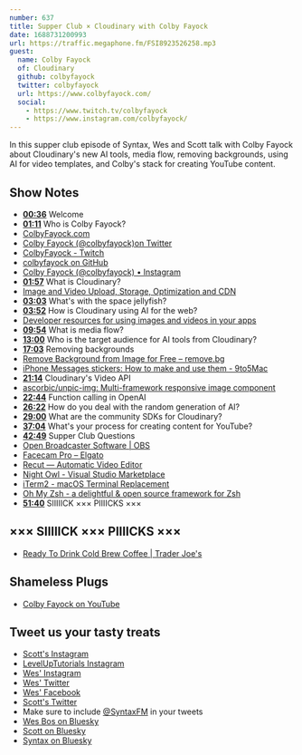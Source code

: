 ```yaml
---
number: 637
title: Supper Club × Cloudinary with Colby Fayock
date: 1688731200993
url: https://traffic.megaphone.fm/FSI8923526258.mp3
guest:
  name: Colby Fayock
  of: Cloudinary
  github: colbyfayock
  twitter: colbyfayock
  url: https://www.colbyfayock.com/
  social:
    - https://www.twitch.tv/colbyfayock
    - https://www.instagram.com/colbyfayock/
---
```


In this supper club episode of Syntax, Wes and Scott talk with Colby Fayock about Cloudinary's new AI tools, media flow, removing backgrounds, using AI for video templates, and Colby's stack for creating YouTube content.

## Show Notes

- **[00:36](#t=00:36)** Welcome
- **[01:11](#t=01:11)** Who is Colby Fayock?
- [ColbyFayock.com](https://www.colbyfayock.com/)
- [Colby Fayock (@colbyfayock)on Twitter](https://twitter.com/colbyfayock)
- [ColbyFayock - Twitch](https://www.twitch.tv/colbyfayock)
- [colbyfayock on GitHub](https://github.com/colbyfayock)
- [Colby Fayock (@colbyfayock) • Instagram](https://www.instagram.com/colbyfayock/)
- **[01:57](#t=01:57)** What is Cloudinary?
- [Image and Video Upload, Storage, Optimization and CDN](https://cloudinary.com/)
- **[03:03](#t=03:03)** What's with the space jellyfish?
- **[03:52](#t=03:52)** How is Cloudinary using AI for the web?
- [Developer resources for using images and videos in your apps](https://cloudinary.com/developers)
- **[09:54](#t=09:54)** What is media flow?
- **[13:00](#t=13:00)** Who is the target audience for AI tools from Cloudinary?
- **[17:03](#t=17:03)** Removing backgrounds
- [Remove Background from Image for Free – remove.bg](https://www.remove.bg/)
- [iPhone Messages stickers: How to make and use them - 9to5Mac](https://9to5mac.com/2023/06/14/how-to-make-use-iphone-messages-stickers-ios-17/)
- **[21:14](#t=21:14)** Cloudinary's Video API
- [ascorbic/unpic-img: Multi-framework responsive image component](https://github.com/ascorbic/unpic-img)
- **[22:44](#t=22:44)** Function calling in OpenAI
- **[26:22](#t=26:22)** How do you deal with the random generation of AI?
- **[29:00](#t=29:00)** What are the community SDKs for Cloudinary?
- **[37:04](#t=37:04)** What's your process for creating content for YouTube?
- **[42:49](#t=42:49)** Supper Club Questions
- [Open Broadcaster Software | OBS](https://obsproject.com/)
- [Facecam Pro – Elgato](https://www.elgato.com/us/en/p/facecam-pro)
- [Recut — Automatic Video Editor](https://getrecut.com/)
- [Night Owl - Visual Studio Marketplace](https://marketplace.visualstudio.com/items?itemName=sdras.night-owl)
- [iTerm2 - macOS Terminal Replacement](https://iterm2.com/)
- [Oh My Zsh - a delightful & open source framework for Zsh](https://ohmyz.sh/)
- **[51:40](#t=51:40)** SIIIIICK ××× PIIIICKS ×××

## ××× SIIIIICK ××× PIIIICKS ×××

- [Ready To Drink Cold Brew Coffee | Trader Joe's](https://www.traderjoes.com/home/products/pdp/ready-to-drink-cold-brew-coffee-062611)

## Shameless Plugs

- [Colby Fayock on YouTube](https://www.youtube.com/colbyfayock)

## Tweet us your tasty treats

- [Scott's Instagram](https://www.instagram.com/stolinski/)
- [LevelUpTutorials Instagram](https://www.instagram.com/LevelUpTutorials/)
- [Wes' Instagram](https://www.instagram.com/wesbos/)
- [Wes' Twitter](https://twitter.com/wesbos)
- [Wes' Facebook](https://www.facebook.com/wesbos.developer)
- [Scott's Twitter](https://twitter.com/stolinski)
- Make sure to include [@SyntaxFM](https://twitter.com/SyntaxFM) in your tweets
- [Wes Bos on Bluesky](https://bsky.app/profile/wesbos.com)
- [Scott on Bluesky](https://bsky.app/profile/tolin.ski)
- [Syntax on Bluesky](https://bsky.app/profile/syntax.fm)
